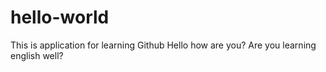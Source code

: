 # hello-world
This is application for learning Github
Hello how are you? Are you learning english well?
